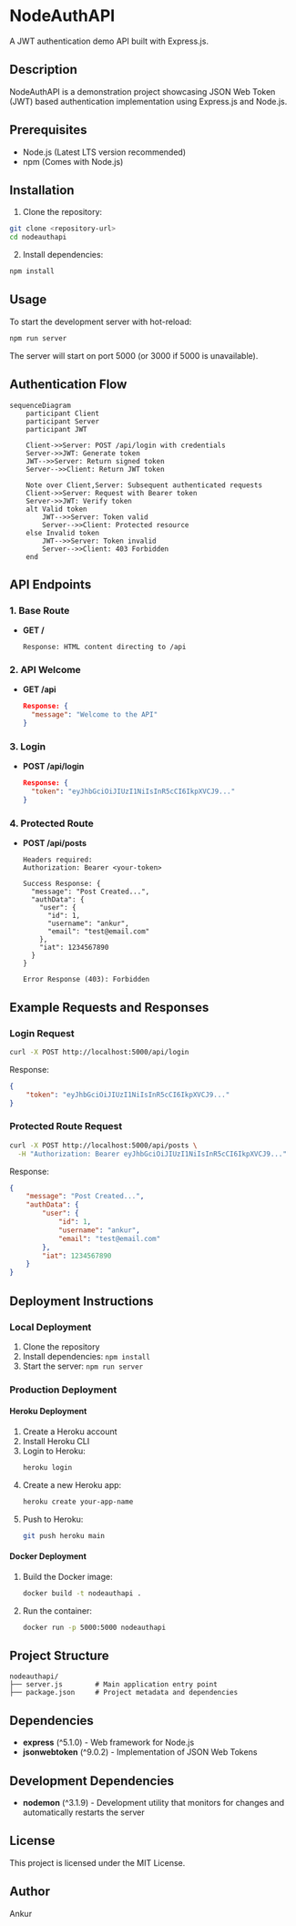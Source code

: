 # NodeAuthAPI

A JWT authentication demo API built with Express.js.

## Description

NodeAuthAPI is a demonstration project showcasing JSON Web Token (JWT) based authentication implementation using Express.js and Node.js.

## Prerequisites

- Node.js (Latest LTS version recommended)
- npm (Comes with Node.js)

## Installation

1. Clone the repository:
```bash
git clone <repository-url>
cd nodeauthapi
```

2. Install dependencies:
```bash
npm install
```

## Usage

To start the development server with hot-reload:

```bash
npm run server
```

The server will start on port 5000 (or 3000 if 5000 is unavailable).

## Authentication Flow

```mermaid
sequenceDiagram
    participant Client
    participant Server
    participant JWT

    Client->>Server: POST /api/login with credentials
    Server->>JWT: Generate token
    JWT-->>Server: Return signed token
    Server-->>Client: Return JWT token

    Note over Client,Server: Subsequent authenticated requests
    Client->>Server: Request with Bearer token
    Server->>JWT: Verify token
    alt Valid token
        JWT-->>Server: Token valid
        Server-->>Client: Protected resource
    else Invalid token
        JWT-->>Server: Token invalid
        Server-->>Client: 403 Forbidden
    end
```

## API Endpoints

### 1. Base Route
- **GET /** 
  ```
  Response: HTML content directing to /api
  ```

### 2. API Welcome
- **GET /api**
  ```json
  Response: {
    "message": "Welcome to the API"
  }
  ```

### 3. Login
- **POST /api/login**
  ```json
  Response: {
    "token": "eyJhbGciOiJIUzI1NiIsInR5cCI6IkpXVCJ9..."
  }
  ```

### 4. Protected Route
- **POST /api/posts**
  ```
  Headers required:
  Authorization: Bearer <your-token>

  Success Response: {
    "message": "Post Created...",
    "authData": {
      "user": {
        "id": 1,
        "username": "ankur",
        "email": "test@email.com"
      },
      "iat": 1234567890
    }
  }

  Error Response (403): Forbidden
  ```

## Example Requests and Responses

### Login Request
```bash
curl -X POST http://localhost:5000/api/login
```
Response:
```json
{
    "token": "eyJhbGciOiJIUzI1NiIsInR5cCI6IkpXVCJ9..."
}
```

### Protected Route Request
```bash
curl -X POST http://localhost:5000/api/posts \
  -H "Authorization: Bearer eyJhbGciOiJIUzI1NiIsInR5cCI6IkpXVCJ9..."
```
Response:
```json
{
    "message": "Post Created...",
    "authData": {
        "user": {
            "id": 1,
            "username": "ankur",
            "email": "test@email.com"
        },
        "iat": 1234567890
    }
}
```

## Deployment Instructions

### Local Deployment
1. Clone the repository
2. Install dependencies: `npm install`
3. Start the server: `npm run server`

### Production Deployment

#### Heroku Deployment
1. Create a Heroku account
2. Install Heroku CLI
3. Login to Heroku:
   ```bash
   heroku login
   ```
4. Create a new Heroku app:
   ```bash
   heroku create your-app-name
   ```
5. Push to Heroku:
   ```bash
   git push heroku main
   ```

#### Docker Deployment
1. Build the Docker image:
   ```bash
   docker build -t nodeauthapi .
   ```
2. Run the container:
   ```bash
   docker run -p 5000:5000 nodeauthapi
   ```

## Project Structure

```
nodeauthapi/
├── server.js        # Main application entry point
├── package.json     # Project metadata and dependencies
```

## Dependencies

- **express** (^5.1.0) - Web framework for Node.js
- **jsonwebtoken** (^9.0.2) - Implementation of JSON Web Tokens

## Development Dependencies

- **nodemon** (^3.1.9) - Development utility that monitors for changes and automatically restarts the server

## License

This project is licensed under the MIT License.

## Author

Ankur